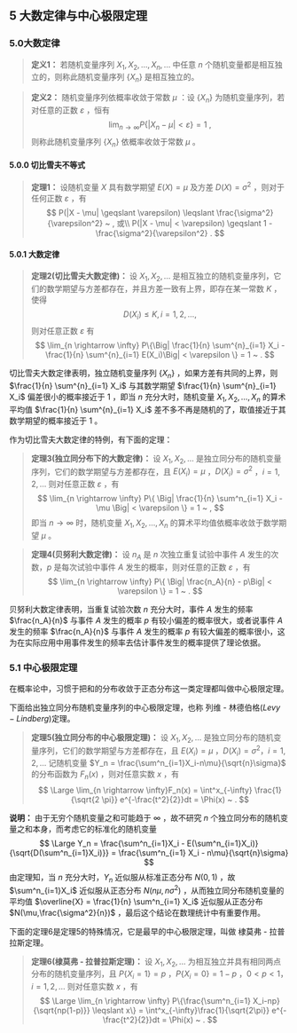 ## 5 大数定律与中心极限定理

### 5.0大数定律

> **定义1：**	若随机变量序列 $X_1, X_2, \dots , X_n , \dots$ 中任意 $n$ 个随机变量都是相互独立的，则称此随机变量序列 $\{X_n\}$ 是相互独立的。

> **定义2：**	随机变量序列依概率收敛于常数 $\mu$ ：设 $\{X_n\}$ 为随机变量序列，若对任意的正数 $\varepsilon$ ，恒有
> $$
> \lim_{n \rightarrow \infty} P\{|X_n - \mu| < \varepsilon \} = 1 ~ ,
> $$
> 则称此随机变量序列 $\{X_n\}$ 依概率收敛于常数 $\mu$ 。

#### 5.0.0 切比雪夫不等式

> **定理1：**	设随机变量 $X$ 具有数学期望 $E(X) = \mu$ 及方差 $D(X)=\sigma^2$ ，则对于任何正数 $\varepsilon$ ，有
> $$
> P(|X - \mu| \geqslant \varepsilon) \leqslant \frac{\sigma^2}{\varepsilon^2} ~ , 或\\
> P(|X - \mu| < \varepsilon) \geqslant 1 - \frac{\sigma^2}{\varepsilon^2} .
> $$

#### 5.0.1 大数定律

> **定理2(切比雪夫大数定律)：**	设 $X_1, X_2, \dots$ 是相互独立的随机变量序列，它们的数学期望与方差都存在，并且方差一致有上界，即存在某一常数 $K$ ，使得
> $$
> D(X_i) \leqslant K , i =1, 2, \dots ,
> $$
> 则对任意正数 $\varepsilon$ 有
> $$
> \lim_{n \rightarrow \infty} P\{\Big| \frac{1}{n} \sum^{n}_{i=1} X_i - \frac{1}{n} \sum^{n}_{i=1} E(X_i)\Big| < \varepsilon \} = 1 ~ .
> $$

切比雪夫大数定律表明，独立随机变量序列 $\{X_n\}$ ，如果方差有共同的上界，则 $\frac{1}{n} \sum^{n}_{i=1} X_i$ 与其数学期望 $\frac{1}{n} \sum^{n}_{i=1} X_i$ 偏差很小的概率接近于 1 ，即当 $n$ 充分大时，随机变量 $X_1, X_2, \dots , X_n$ 的算术平均值 $\frac{1}{n} \sum^{n}_{i=1} X_i$ 差不多不再是随机的了，取值接近于其数学期望的概率接近于 1 。

作为切比雪夫大数定律的特例，有下面的定理：

> **定理3(独立同分布下的大数定律)：**	设 $X_1, X_2, \dots$ 是独立同分布的随机变量序列，它们的数学期望与方差都存在，且 $E(X_i) = \mu$ ，$D(X_i) = \sigma^2$ ，$i=1, 2, \dots$ 则对任意正数 $\varepsilon$ ，有
> $$
> \lim_{n \rightarrow \infty} P\{ \Big| \frac{1}{n} \sum^n_{i=1} X_i - \mu \Big| < \varepsilon \} = 1 ~ ,
> $$
> 即当 $n \rightarrow \infty$ 时，随机变量 $X_1, X_2, \dots , X_n$ 的算术平均值依概率收敛于数学期望 $\mu$ 。

> **定理4(贝努利大数定律)：**	设 $n_A$ 是 $n$ 次独立重复试验中事件 $A$ 发生的次数，$p$ 是每次试验中事件 $A$ 发生的概率，则对任意的正数 $\varepsilon$ ，有
> $$
> \lim_{n \rightarrow \infty} P\{ \Big| \frac{n_A}{n} - p\Big| < \varepsilon \} = 1 ~ .
> $$

贝努利大数定律表明，当重复试验次数 $n$ 充分大时，事件 $A$ 发生的频率 $\frac{n_A}{n}$ 与事件 $A$ 发生的概率 $p$ 有较小偏差的概率很大，或者说事件 $A$ 发生的频率 $\frac{n_A}{n}$ 与事件 $A$ 发生的概率 $p$ 有较大偏差的概率很小，这为在实际应用中用事件发生的频率去估计事件发生的概率提供了理论依据。

###  5.1 中心极限定理

在概率论中，习惯于把和的分布收敛于正态分布这一类定理都叫做中心极限定理。

下面给出独立同分布随机变量序列的中心极限定理，也称 列维 - 林德伯格$(Levy-Lindberg)$定理。

> **定理5(独立同分布的中心极限定理)：**	设 $X_1, X_2, \dots$ 是独立同分布的随机变量序列，它们的数学期望与方差都存在，且 $E(X_i)=\mu$ ，$D(X_i) = \sigma^2$，$i=1, 2, \dots$ 记随机变量 $Y_n = \frac{\sum^n_{i=1}X_i-n\mu}{\sqrt{n}\sigma}$ 的分布函数为 $F_n(x)$ ，则对任意实数 $x$ ，有 
> $$
> \Large \lim_{n \rightarrow \infty}F_n(x) = \int^x_{-\infty} \frac{1}{\sqrt{2 \pi}} 
> e^{-\frac{t^2}{2}}dt = \Phi(x) ~ .
> $$

**说明：**	由于无穷个随机变量之和可能趋于 $\infty$ ，故不研究 $n$ 个独立同分布的随机变量之和本身，而考虑它的标准化的随机变量
$$
\Large Y_n = \frac{\sum^n_{i=1}X_i - E(\sum^n_{i=1}X_i)}{\sqrt{D(\sum^n_{i=1}X_i)}} 
= \frac{\sum^n_{i=1} X_i - n\mu}{\sqrt{n}\sigma}
$$
由定理知，当 $n$ 充分大时，$Y_n$ 近似服从标准正态分布 $N(0,1)$ ，故 $\sum^n_{i=1}X_i$ 近似服从正态分布 $N(n\mu,n\sigma^2)$ ，从而独立同分布随机变量的平均值 $\overline{X} = \frac{1}{n} \sum^n_{i=1} X_i$ 近似服从正态分布 $N(\mu,\frac{\sigma^2}{n})$ ，最后这个结论在数理统计中有重要作用。

下面的定理6是定理5的特殊情况，它是最早的中心极限定理，叫做 棣莫弗 - 拉普拉斯定理。

> **定理6(棣莫弗 - 拉普拉斯定理)：**	设 $X_1, X_2, \dots$ 为相互独立并具有相同两点分布的随机变量序列，且 $P\{X_i=1\} = p$ ，$P\{X_i=0\} = 1-p$ ，$0<p<1$，$i=1, 2, \dots$ 则对任意实数 $x$ ，有
> $$
> \Large \lim_{n \rightarrow \infty} P\{\frac{\sum^n_{i=1} X_i-np}{\sqrt{np(1-p)}} \leqslant x\} = 
> \int^x_{-\infty}\frac{1}{\sqrt{2\pi}} e^{-\frac{t^2}{2}}dt = \Phi(x) ~ .
> $$

 
